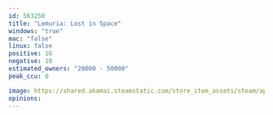 ```yaml
---
id: 563250
title: "Lemuria: Lost in Space"
windows: "true"
mac: "false"
linux: false
positive: 16
negative: 10
estimated_owners: "20000 - 50000"
peak_ccu: 0

image: https://shared.akamai.steamstatic.com/store_item_assets/steam/apps/563250/header.jpg?t=1572345692
opinions:
---
```

